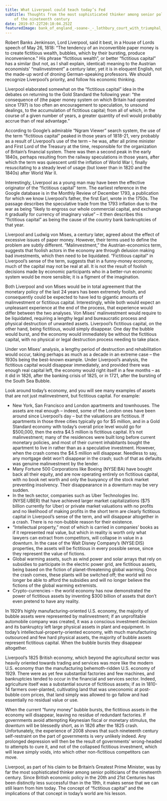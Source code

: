 ```yaml
---
title: What Liverpool could teach today’s Fed
subtitle: Thoughts from the most sophisticated thinker among senior politicians
    of the nineteenth century
date: 2019-07-22T20:10:04.252Z
featuredImage: bank_of_england_-soane-_-_lothbury_court_with_triumphal_arch.jpg
---
```


Robert Banks Jenkinson, Lord Liverpool, said it best, in a House of Lords speech of May 26, 1818: “The tendency of an inconvertible paper money is to create fictitious wealth, bubbles, which by their bursting, produce inconvenience.” His phrase “fictitious wealth”, or better “fictitious capital” has a similar (but not, as I shall explain, identical) meaning to the Austrian economists’ “malinvestment” a century later, yet it is in eloquent English, not the made-up word of droning German-speaking professors. We should recognize Liverpool’s priority, and follow his economic thinking.

Liverpool elaborated somewhat on the “fictitious capital” idea in the debates on returning to the Gold Standard the following year: “the consequence of (the paper money system on which Britain had operated since 1797) is too often an encouragement to speculation, to unsound dealings, to the accumulation of fictitious capital; from all of which, in the course of a given number of years, a greater quantity of evil would probably accrue than of real advantage.”

According to Google’s admirable “Ngram Viewer” search system, the use of the term “fictitious capital” peaked in those years of 1818-21, very probably as a result of Liverpool’s use of the term – he was, after all prime minister and First Lord of the Treasury at the time, responsible for the organization of Britain’s financial system. There was then a second peak in the early 1840s, perhaps resulting from the railway speculations in those years, after which the term was quiescent until the inflation of World War I, finally resuscitating to a steady level of usage (but lower than in 1820 and the 1840s) after World War II.

Interestingly, Liverpool as a young man may have been the effective originator of the “fictitious capital” term. The earliest reference in the Google database is in the Monthly Review of December 1793, a publication for which we know Liverpool’s father, the first Earl, wrote in the 1750s. The passage describes the speculative trade from the 1793 inflation due to the war as being “likely to engross our whole commercial capital, and exchange it gradually for currency of imaginary value” – it then describes this “fictitious capital” as being the cause of the country bank bankruptcies of that year.

Liverpool and Ludwig von Mises, a century later, agreed about the effect of excessive issues of paper money. However, their terms used to define the problem are subtly different. “Malinvestment,” the Austrian-economics term, suggests that foolish actors in the economy are through delusion making bad investments, which then need to be liquidated. “Fictitious capital” in Liverpool’s sense of the term, suggests that in a funny-money economy, much of the capital may not be real at all. It is not the result of foolish decisions made by economic participants who in a better-run economic system would be more sensible; it is a figment of the imagination.

Both Liverpool and von Mises would be in total agreement that the monetary policy of the last 24 years has been extremely foolish, and consequently could be expected to have led to gigantic amounts of malinvestment or fictitious capital. Interestingly, while both would expect an unpleasant experience at the end of the process, that experience would differ between the two analyses. Von Mises’ malinvestment would require to be liquidated, requiring a lengthy legal and bureaucratic process and physical destruction of unwanted assets. Liverpool’s fictitious capital, on the other hand, being fictitious, would simply disappear. One day the bubble would burst, and the economy would immediately be without the fictitious capital, with no physical or legal destruction process needing to take place.

Under von Mises’ analysis, a lengthy period of destruction and rehabilitation would occur, taking perhaps as much as a decade in an extreme case – the 1930s being the best-known example. Under Liverpool’s analysis, the fictitious capital would disappear immediately, and provided there was enough real capital left, the economy would right itself in a few months – as it did in 1826, after the banking crisis of 1825, or in 1721, after the bursting of the South Sea Bubble.

Look around today’s economy, and you will see many examples of assets that are not just malinvestment, but fictitious capital. For example:

-   New York, San Francisco and London apartments and townhouses. The assets are real enough – indeed, some of the London ones have been around since Liverpool’s day – but the valuations are fictitious. If apartments in those three cities typically go for $5 million, and in a Gold Standard economy with today’s overall price level would go for $500,000, then the extra $4.5 million is fictitious capital. It’s not malinvestment; many of the residences were built long before current monetary policies, and most of their current inhabitants bought the apartment to live in rather than as a speculative investment. However, when the crash comes the $4.5 million will disappear. Needless to say, any mortgage debt won’t disappear in the crash; such of that as defaults was genuine malinvestment by the lender.
-   Many Fortune 500 Corporations like Boeing (NYSE:BA) have bought back all their equity, and are now operating entirely on fictitious capital, with no book net worth and only the buoyancy of the stock market preventing insolvency. Their disappearance in a downturn may be very sudden.
-   In the tech sector, companies such as Uber Technologies Inc. (NYSE:UBER) that have achieved larger market capitalizations ($75 billion currently for Uber) or private market valuations with no profits and no likelihood of making profits in the short term are clearly fictitious capital in Liverpool’s sense of the term, and will disappear altogether in a crash. There is no non-bubble reason for their existence.
-   “Intellectual property,” most of which is carried in companies’ books as if it represented real value, but which in reality is worth only what lawyers can extract from competitors, will collapse in value in a downturn. In the case of the Walt Disney Company’s (NYSE:DIS) properties, the assets will be fictitious in every possible sense, since they represent the value of fictions.
-   Global warming assets, such as wind power and solar arrays that rely on subsidies to participate in the electric power grid, are fictitious assets, being based on the fiction of planet-threatening global warming. Once the crash comes, these plants will be switched off; the world will no longer be able to afford the subsidies and will no longer believe the fictions of the global warming extremists.
-   Crypto-currencies – the world economy has now demonstrated the power of fictitious assets by inventing $300 billion of assets that don’t even pretend to have any reality.

In 1929’s highly manufacturing-oriented U.S. economy, the majority of bubble assets were represented by malinvestment; if an unprofitable automobile company was created, it was a conscious investment decision and its bankruptcy left large physical assets in plant and equipment. In today’s intellectual-property-oriented economy, with much manufacturing outsourced and few hard physical assets, the majority of bubble assets represent fictitious capital. When the bubble bursts they disappear altogether.

Liverpool’s 1825 British economy, which beyond the agricultural sector was heavily oriented towards trading and services was more like the modern U.S. economy than the manufacturing behemoth-ridden U.S. economy of 1929. There were as yet few substantial factories and few machines, and bankruptcies tended to occur in the financial and services sector. Indeed, agriculture itself was a substantial source of fictitious assets; if as in 1810-14 farmers over-planted, cultivating land that was uneconomic at post-bubble corn prices, that land simply was allowed to go fallow and had essentially no residual value or use.

When the current “funny money” bubble bursts, the fictitious assets in the economy will disappear, leaving no residue of redundant factories. If governments avoid attempting Keynesian fiscal or monetary stimulus, the downturn will be blessedly short, as in 1826 after the 1825 crash. Unfortunately, the experience of 2008 shows that such nineteenth century self-restraint on the part of governments is very unlikely indeed. Any prolonged depression will then be the result of governments’ wrong-headed to attempts to cure it, and not of the collapsed fictitious investment, which will leave simply voids, into which other non-fictitious competitors can move.

Liverpool, as part of his claim to be Britain’s Greatest Prime Minister, was by far the most sophisticated thinker among senior politicians of the nineteenth century. Since British economic policy in the 20th and 21st Centuries has been distinctly less successful than in the 19th, it makes sense that we can still learn from him today. The concept of “fictitious capital” and the implications of that concept in today’s world are his lesson.
